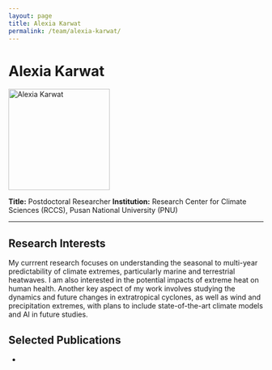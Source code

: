 ```yaml
---
layout: page
title: Alexia Karwat
permalink: /team/alexia-karwat/
---
```


# Alexia Karwat

<!--- <img src="/images/alexiakarwat.jpg" alt="Alexia Karwat" width="200" /> --->
<img src="{{ site.baseurl }}/images/alexiakarwat.jpg" alt="Alexia Karwat" width="200" />



**Title:** Postdoctoral Researcher 
**Institution:** Research Center for Climate Sciences (RCCS), Pusan National University (PNU)

---

## Research Interests

My currrent research focuses on understanding the seasonal to multi-year predictability of climate extremes, particularly marine and terrestrial heatwaves. I am also interested in the potential impacts of extreme heat on human health. Another key aspect of my work involves studying the dynamics and future changes in extratropical cyclones, as well as wind and precipitation extremes, with plans to include state-of-the-art climate models and AI in future studies.

## Selected Publications

- 
